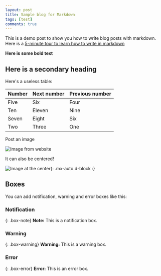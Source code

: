 ```yaml
---
layout: post
title: Sample blog for Markdown
tags: [test]
comments: true
---
```


This is a demo post to show you how to write blog posts with markdown.  Here is a [5-minute tour to learn how to write in markdown](https://markdowntutorial.com/) 

**Here is some bold text**

## Here is a secondary heading

Here's a useless table:

| Number | Next number | Previous number |
| :------ |:--- | :--- |
| Five | Six | Four |
| Ten | Eleven | Nine |
| Seven | Eight | Six |
| Two | Three | One |


Post an image

![Image from website](https://upload.wikimedia.org/wikipedia/en/9/9e/MathMinusMath.jpg)

It can also be centered!

![Image at the center](https://upload.wikimedia.org/wikipedia/en/9/9e/MathMinusMath.jpg){: .mx-auto.d-block :}

## Boxes
You can add notification, warning and error boxes like this:

### Notification

{: .box-note}
**Note:** This is a notification box.

### Warning

{: .box-warning}
**Warning:** This is a warning box.

### Error

{: .box-error}
**Error:** This is an error box.
